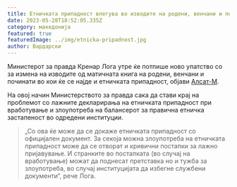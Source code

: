 ```yaml
---
title: Етничката припадност влегува во изводите на родени, венчани и починати
date: 2023-05-28T18:52:05.335Z
category: македонија
featured: true
featuredImage: ../img/etnicka-pripadnost.jpg
author: Вардарски
---
```

<!--StartFragment-->

Министерот за правда Кренар Лога утре ќе потпише ново упатство со за измена на изводите од матичната книга на родени, венчани и починати во кои ќе се најде и етничката припадност, објави [Алсат-М](https://alsat.mk/mk/etnichkata-pripadnost-ke-se-najde-na-izvodite-na-rodeni-venchani-i-pochinati/).

<!--EndFragment-->

<!--StartFragment-->

На овој начин Министерството за правда сака да стави крај на проблемот со лажните декларирања на етничката припадност при вработување и злоупотреба на балансерот за правична етничка застапеност во одредени институции.

> „Со ова ќе може да се докаже етничката припадност со официјален документ. За секоја можна злоупотреба на етничката припадност може да се отворат и кривични постапки за лажно пријавување. И странките во постапката (во случај на вработување) можат да поднесат претставка но и тужба за злоупотреба, во случај институцијата да избегне службени документи“, рече Лога.

<!--EndFragment-->